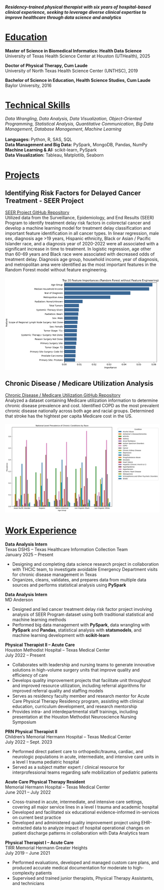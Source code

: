 #### _Residency-trained physical therapist with six years of hospital-based clinical experience, seeking to leverage diverse clinical expertise to improve healthcare through data science and analytics_



# <ins>Education</ins>

**Master of Science in Biomedical Informatics: Health Data Science**\
University of Texas Health Science Center at Houston (UTHealth), 2025

**Doctor of Physical Therapy, Cum Laude**\
University of North Texas Health Science Center (UNTHSC), 2019

**Bachelor of Science in Education, Health Science Studies, Cum Laude**\
Baylor University, 2016



# <ins>Technical Skills</ins>
*Data Wrangling, Data Analysis, Data Visualization, Object-Oriented Programming, Statistical Analysis, Quantitative Communication, Big Data Management, Database Management, Machine Learning*\
\
**Languages:** Python, R, SAS, SQL\
**Data Management and Big Data:** PySpark, MongoDB, Pandas, NumPy\
**Machine Learning & AI:** scikit-learn, PySpark\
**Data Visualization:** Tableau, Matplotlib, Seaborn



# <ins>Projects</ins>
## **Identifying Risk Factors for Delayed Cancer Treatment - SEER Project**
[SEER Project GitHub Repository](https://github.com/zacharydenais/Capstone_Project)\
Utilized data from the Surveillance, Epidemiology, and End Results (SEER) Program to identify treatment delay risk factors in colorectal cancer and develop a machine learning model for treatment delay classification and important feature identification in all cancer types. In linear regression, male sex, diagnosis age >19 years, Hispanic ethnicity, Black or Asian / Pacific Islander race, and a diagnosis year of 2020-2022 were all associated with a significant increase in time to treatment. In logistic regression, age other than 60-69 years and Black race were associated with decreased odds of treatment delay. Diagnosis age group, household income, year of diagnosis, and metropolitan area were identified as the most important features in the Random Forest model without feature engineering.\
\
![Top 20 Feature Importances](assets/Top_20_Feature_Importances.png)

## **Chronic Disease / Medicare Utilization Analysis**
[Chronic Disease / Medicare Utilization GitHub Repository](https://github.com/zacharydenais/Data_Analysis_with_Pandas/tree/main)\
Analyzed a dataset containing Medicare utilization information to determine chronic disease prevalence and cost. Identified COPD as the most prevalent chronic disease nationally across both age and racial groups. Determined that stroke has the hightest per capita Medicare cost in the US.\
\
![National Chronic Condition Prevalence by Race](assets/chronic_disease_prevalence_by_race.png)


# <ins>Work Experience</ins>

**Data Analysis Intern**\
Texas DSHS – Texas Healthcare Information Collection Team\
January 2025 – Present							 
* Designing and completing data science research project in collaboration with THCIC team, to investigate avoidable Emergency Department visits for chronic disease management in Texas
* Organizes, cleans, validates, and prepares data from multiple data sources and performs statistical analysis using **PySpark**


**Data Analysis Intern**\
MD Anderson
- Designed and led cancer treatment delay risk factor project involving analysis of SEER Program dataset using both traditional statistical and machine learning methods
- Performed  big data management with **PySpark**, data wrangling with **PySpark** and **Pandas**, statistical analysis with **statsmodels**, and machine learning development with **scikit-learn**


**Physical Therapist II – Acute Care**\
Houston Methodist Hospital – Texas Medical Center\
July 2022 – Present
- Collaborates with leadership and nursing teams to generate innovative solutions in high-volume surgery units that improve quality and efficiency of care
- Develops quality improvement projects that facilitate unit throughput and improved resource utilization, including referral algorithms for improved referral quality and staffing models
- Serves as residency faculty member and research mentor for Acute Care Physical Therapy Residency program, assisting with clinical education, curriculum development, and research mentorship
- Provides intra- and interdepartmental staff trainings, including presentation at the Houston Methodist Neuroscience Nursing Symposium


**PRN Physical Therapist II**\
Children’s Memorial Hermann Hospital – Texas Medical Center\
July 2022 – Sept. 2023
- Performed direct patient care to orthopedic/trauma, cardiac, and neurologic populations in acute, intermediate, and intensive care units in a level I trauma pediatric hospital
- Served as a subject matter expert / clinical resource for interprofessional teams regarding safe mobilization of pediatric patients


**Acute Care Physical Therapy Resident**\
Memorial Hermann Hospital – Texas Medical Center\
June 2021 – July 2022
- Cross-trained in acute, intermediate, and intensive care settings, covering all major service lines in a level I trauma  and academic hospital
- Developed and facilitated six educational evidence-informed in-services on current best practice
- Developed and administered quality improvement project using EHR-extracted data to analyze impact of hospital operational changes on patient discharge patterns in collaboration with Data Analytics team


**Physical Therapist I – Acute Care**\
TIRR Memorial Hermann Greater Heights\
July 2019 – June 2021
- Performed evaluations, developed and managed custom care plans, and produced accurate medical documentation for moderate to high-complexity patients
- Supervised and trained junior therapists, Physical Therapy Assistants, and technicians
